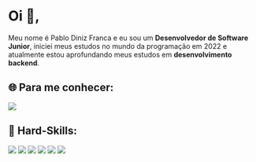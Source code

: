# Oi 👋,

Meu nome é Pablo Diniz Franca e eu sou um **Desenvolvedor de Software Junior**, iniciei meus estudos no mundo da programação em 2022 e atualmente estou aprofundando meus estudos em **desenvolvimento backend**.

## 🌐 Para me conhecer:
<a href="https://www.linkedin.com/in/pablodinizf" target="_blank"><img src="https://img.shields.io/badge/-LinkedIn-%230077B5?style=for-the-badge&logo=linkedin&logoColor=white" target="_blank"></a>

## 🚨 Hard-Skills:

<img src="https://img.shields.io/badge/-HTML-cf7113?style=for-the-badge&logo=html5&logoColor=white"> <img src="https://img.shields.io/badge/-CSS-2874f7?style=for-the-badge&logo=css3&logoColor=white"> <img src="https://img.shields.io/badge/-Javascript-e7f525?style=for-the-badge&logo=javascript&logoColor=black"> <img src="https://img.shields.io/badge/-Node.js-55c433?style=for-the-badge&logo=node.js&logoColor=white"> <img src="https://img.shields.io/badge/-Express-4f4f4f?style=for-the-badge&logo=express&logoColor=white"> <img src="https://img.shields.io/badge/-PostgreSQL-1a1c87?style=for-the-badge&logo=PostgreSQL&logoColor=white">
